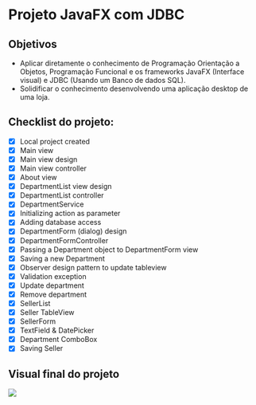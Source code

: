# Projeto JavaFX com JDBC

## Objetivos

- Aplicar diretamente o conhecimento de Programação Orientação a Objetos, Programação Funcional e os frameworks JavaFX (Interface visual) e JDBC (Usando um Banco de dados SQL).
- Solidificar o conhecimento desenvolvendo uma aplicação desktop de uma loja. 


## Checklist do projeto:

- [x] Local project created 
- [x] Main view 
- [x] Main view design 
- [x] Main view controller 
- [x] About view  
- [x] DepartmentList view design  
- [x] DepartmentList controller 
- [x] DepartmentService
- [x] Initializing action as parameter  
- [x] Adding database access  
- [x] DepartmentForm (dialog) design 
- [x] DepartmentFormController  
- [x] Passing a Department object to DepartmentForm view  
- [x] Saving a new Department  
- [x] Observer design pattern to update tableview   
- [x] Validation exception 
- [x] Update department  
- [x] Remove department 
- [x] SellerList  
- [x] Seller TableView  
- [x] SellerForm  
- [x] TextField & DatePicker 
- [x] Department ComboBox  
- [x] Saving Seller  

## Visual final do projeto 
![](https://i.imgur.com/64p1FTb.png)
